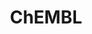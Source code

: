 ---
bigquery: https://console.cloud.google.com/bigquery?p=patents-public-data&d=ebi_chembl&page=dataset
citation: '"The ChEMBL database in 2017." Anna Gaulton, Anne Hersey, Michał Nowotka,
  A Patrícia Bento, Jon Chambers, David Mendez, Prudence Mutowo, Francis Atkinson,
  Louisa J Bellis, Elena Cibrián-Uhalte, Mark Davies, Nathan Dedman, Anneli Karlsson,
  María Paula Magariños, John P Overington, George Papadatos, Ines Smit, Andrew R
  Leach Nucleic acids Research (2017) 45 (Database Issue), D945-D954'
contributors: European Bioinformatics Institute
cost: None
description: ChEMBL Data is a manually curated database of small molecules used in
  drug discovery, including information about existing patented drugs.
documentation: 'schema: https://www.ebi.ac.uk/chembl/db_schema


  '
last_edit: Mon, 04 Apr 2022 19:07:30 GMT
location: https://console.cloud.google.com/marketplace/product/google_patents_public_datasets/chembl
maintained_by: EMBL-EBI, an outstation of European Molecular Biology Laboratory
related_publications: '

  ChEMBL: towards direct deposition of bioassay data.


  Mendez D, Gaulton A, Bento AP, Chambers J, De Veij M, Félix E, Magariños MP, Mosquera
  JF, Mutowo P, Nowotka M, Gordillo-Marañón M, Hunter F, Junco L, Mugumbate G, Rodriguez-Lopez
  M, Atkinson F, Bosc N, Radoux CJ, Segura-Cabrera A, Hersey A, Leach AR.


  — Nucleic Acids Res. 2019; 47(D1):D930-D940. doi: 10.1093/nar/gky1075

  '
schema_fields: '[''confidence_score'', ''parent_go_id'', ''max_phase_for_ind'', ''path'',
  ''standard_units'', ''units'', ''value'', ''cell_id'', ''species_group_flag'', ''level1'',
  ''mc_target_name'', ''mc_organism'', ''status'', ''hba_lipinski'', ''inorganic_flag'',
  ''subgroup'', ''protein_class_desc'', ''log_id'', ''targcomp_id'', ''standard_inchi'',
  ''frac_code'', ''bao_endpoint'', ''structure_type'', ''as_id'', ''assay_strain'',
  ''bei'', ''sequence'', ''molfile'', ''protclasssyn_id'', ''caloha_id'', ''assay_tissue'',
  ''mol_atc_id'', ''chebi_par_id'', ''ref_type'', ''related_tid'', ''relationship'',
  ''toid'', ''l3'', ''active_molregno'', ''doc_type'', ''ddd_admr'', ''standard_text_value'',
  ''biocomp_id'', ''hbd'', ''class_type'', ''text_value'', ''acd_logp'', ''version'',
  ''warning_country'', ''usan_year'', ''warning_year'', ''availability_type'', ''published_units'',
  ''target_mapping'', ''route'', ''downgraded'', ''accession'', ''mec_id'', ''drug_substance_flag'',
  ''warning_class'', ''research_stem'', ''oc_id'', ''assay_subcellular_fraction'',
  ''cell_source_organism'', ''assay_test_type'', ''full_mwt'', ''hba'', ''polymer_flag'',
  ''ddd_id'', ''compound_name'', ''published_type'', ''cx_logd'', ''standard_value'',
  ''submission_date'', ''molecular_species'', ''num_alerts'', ''entity_type'', ''compound_key'',
  ''withdrawn_reason'', ''active_ingredient'', ''issue'', ''doi'', ''first_approval'',
  ''tid'', ''prod_pat_id'', ''pubmed_id'', ''normal_range_min'', ''stat'', ''activity_comment'',
  ''hrac_code'', ''lle'', ''hbd_lipinski'', ''published_relation'', ''updated_on'',
  ''oral'', ''type'', ''level4'', ''src_description'', ''who_extra'', ''ap_id'', ''mesh_heading'',
  ''topical'', ''level5'', ''mw_freebase'', ''relationship_desc'', ''isoform'', ''parameter_type'',
  ''dosed_ingredient'', ''usan_substem'', ''country'', ''withdrawn_flag'', ''molsyn_id'',
  ''site_id'', ''sitecomp_id'', ''aidx'', ''assay_source'', ''cell_ontology_id'',
  ''parenteral'', ''natural_product'', ''end_position'', ''previous_company'', ''patent_use_code'',
  ''warnref_id'', ''l1'', ''publication_number'', ''curated_by'', ''src_assay_id'',
  ''nda_type'', ''last_page'', ''standard_flag'', ''confidence'', ''direct_interaction'',
  ''compsyn_id'', ''cell_name'', ''smarts'', ''doc_id'', ''assay_class_id'', ''molregno'',
  ''molecular_mechanism'', ''prodrug'', ''level1_description'', ''ddd_comment'', ''pref_name'',
  ''curation_comment'', ''smid'', ''mecref_id'', ''dosage_form'', ''l7'', ''parent_id'',
  ''bto_id'', ''job_id'', ''canonical_smiles'', ''updated_by'', ''withdrawn_country'',
  ''who_name'', ''met_comment'', ''predbind_id'', ''molecule_type'', ''l5'', ''alert_set_id'',
  ''priority'', ''qed_weighted'', ''indref_id'', ''standard_type'', ''comp_go_id'',
  ''cell_source_tax_id'', ''trade_name'', ''component_id'', ''tax_id'', ''class_level'',
  ''alogp'', ''acd_logd'', ''heavy_atoms'', ''cell_description'', ''mesh_id'', ''tid_fixed'',
  ''assay_type'', ''major_class'', ''ddd_units'', ''compd_id'', ''l4'', ''year'',
  ''uo_units'', ''synonyms'', ''assay_organism'', ''activity_count'', ''frac_class_id'',
  ''definition'', ''acd_most_apka'', ''entity_id'', ''enzyme_tid'', ''qudt_units'',
  ''cx_most_apka'', ''chembl_id'', ''prediction_method'', ''num_lipinski_ro5_violations'',
  ''ref_url'', ''variant_id'', ''metref_id'', ''set_name'', ''level4_description'',
  ''idx'', ''ingredient'', ''assay_category'', ''uberon_id'', ''ad_type'', ''aromatic_rings'',
  ''substrate_record_id'', ''action_type'', ''db_source'', ''therapeutic_flag'', ''enzyme_name'',
  ''alert_id'', ''standard_inchi_key'', ''pchembl_value'', ''organism'', ''source_domain_id'',
  ''src_compound_id'', ''l6'', ''level2'', ''creation_date'', ''std_act_id'', ''ass_cls_map_id'',
  ''src_short_name'', ''homologue'', ''title'', ''short_name'', ''level2_description'',
  ''usan_stem'', ''warning_id'', ''max_phase'', ''site_residues'', ''irac_class_id'',
  ''mol_irac_id'', ''assay_tax_id'', ''drugind_id'', ''pathway_key'', ''cx_logp'',
  ''applicant_full_name'', ''relation'', ''authors'', ''cell_source_tissue'', ''cl_lincs_id'',
  ''source'', ''num_ro5_violations'', ''annotation'', ''usan_stem_id'', ''start_position'',
  ''helm_notation'', ''approval_date'', ''db_version'', ''mutation'', ''domain_description'',
  ''ridx'', ''volume'', ''alert_name'', ''first_page'', ''met_id'', ''assay_cell_type'',
  ''psa'', ''sequence_md5sum'', ''last_active'', ''name'', ''irac_code'', ''syn_type'',
  ''pathway_id'', ''result_flag'', ''stem'', ''targrel_id'', ''domain_name'', ''atc_code'',
  ''ddd_value'', ''domain_type'', ''patent_expire_date'', ''actsm_id'', ''le'', ''mol_hrac_id'',
  ''cx_most_bpka'', ''delist_flag'', ''mw_monoisotopic'', ''domain_id'', ''mol_frac_id'',
  ''warning_type'', ''rgid'', ''withdrawn_year'', ''tbl'', ''tissue_id'', ''orig_description'',
  ''met_conversion'', ''ref_id'', ''clo_id'', ''target_type'', ''warning_description'',
  ''full_molformula'', ''target_desc'', ''normal_range_max'', ''strength'', ''res_stem_id'',
  ''rtb'', ''mc_target_type'', ''relationship_type'', ''potential_duplicate'', ''comp_class_id'',
  ''published_value'', ''withdrawn_class'', ''cidx'', ''component_synonym'', ''component_type'',
  ''activity_id'', ''level3_description'', ''site_name'', ''mechanism_comment'', ''l2'',
  ''mechanism_of_action'', ''indication_class'', ''efo_id'', ''first_in_class'', ''description'',
  ''protein_class_synonym'', ''standard_relation'', ''bao_format'', ''aspect'', ''product_id'',
  ''upper_value'', ''patent_id'', ''hrac_class_id'', ''comments'', ''mc_target_accession'',
  ''data_validity_comment'', ''patent_no'', ''drug_record_id'', ''drug_product_flag'',
  ''level3'', ''mc_tax_id'', ''parent_type'', ''journal'', ''binding_site_comment'',
  ''acd_most_bpka'', ''efo_term'', ''go_id'', ''co_stem_id'', ''usan_stem_definition'',
  ''black_box_warning'', ''l8'', ''stem_class'', ''protein_class_id'', ''bao_id'',
  ''formulation_id'', ''cellosaurus_id'', ''sei'', ''parameter_value'', ''assay_id'',
  ''assay_desc'', ''assay_param_id'', ''cpd_str_alert_id'', ''selectivity_comment'',
  ''disease_efficacy'', ''standard_upper_value'', ''chirality'', ''ro3_pass'', ''src_id'',
  ''abstract'', ''parent_molregno'', ''label'', ''innovator_company'', ''company'',
  ''record_id'', ''metabolite_record_id'']'
shortname: chembl
tags:
- biotechnology
- health
- chemical
- bioinformatics
- medical
terms_of_use: CC BY-SA 3.0
title: ChEMBL
uuid: e232a192-965c-4ec9-904c-155b6dfe56c5
---